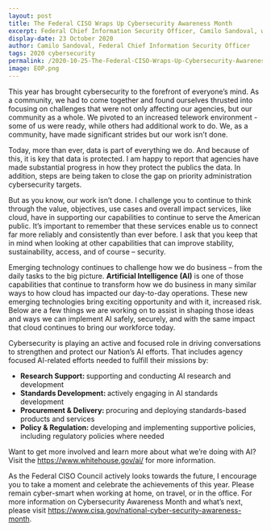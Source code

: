 ```yaml
---
layout: post
title: The Federal CISO Wraps Up Cybersecurity Awareness Month
excerpt: Federal Chief Information Security Officer, Camilo Sandoval, wraps up cybersecurity month.
display-date: 23 October 2020
author: Camilo Sandoval, Federal Chief Information Security Officer
tags: 2020 cybersecurity 
permalink: /2020-10-25-The-Federal-CISO-Wraps-Up-Cybersecurity-Awareness-Month/
image: EOP.png
---
```


<p>This year has brought cybersecurity to the forefront of everyone&rsquo;s mind. As a community, we had to come together and found ourselves thrusted into focusing on challenges that were not only affecting our agencies, but our community as a whole. We pivoted to an increased telework environment - some of us were ready, while others had additional work to do. We, as a community, have made significant strides but our work isn&rsquo;t done.</p>
<p>Today, more than ever, data is part of everything we do. And because of this, it is key that data is protected. I am happy to report that agencies have made substantial progress in how they protect the publics the data. In addition, steps are being taken to close the gap on priority administration cybersecurity targets.</p>
<p>But as you know, our work isn&rsquo;t done. I challenge you to continue to think through the value, objectives, use cases and overall impact services, like cloud, have in supporting our capabilities to continue to serve the American public. It&rsquo;s important to remember that these services enable us to connect far more reliably and consistently than ever before. I ask that you keep that in mind when looking at other capabilities that can improve stability, sustainability, access, and of course &ndash; security.</p>
<p>Emerging technology continues to challenge how we do business &ndash; from the daily tasks to the big picture. <strong>Artificial Intelligence (AI)</strong> is one of those capabilities that continue to transform how we do business in many similar ways to how cloud has impacted our day-to-day operations. These new emerging technologies bring exciting opportunity and with it, increased risk. Below are a few things we are working on to assist in shaping those ideas and ways we can implement AI safely, securely, and with the same impact that cloud continues to bring our workforce today.</p>
<p>Cybersecurity is playing an active and focused role in driving conversations to strengthen and protect our Nation&rsquo;s AI efforts. That includes agency focused AI-related efforts needed to fulfill their missions by:</p>
<ul>
<li><strong>Research Support: </strong>supporting and conducting AI research and development</li>
<li><strong>Standards Development: </strong>actively engaging in AI standards development</li>
<li><strong>Procurement &amp; Delivery: </strong>procuring and deploying standards-based products and services</li>
<li><strong>Policy &amp; Regulation: </strong>developing and implementing supportive policies, including regulatory policies where needed</li>
</ul>
<p>Want to get more involved and learn more about what we&rsquo;re doing with AI? Visit the <a href="https://www.whitehouse.gov/ai/">https://www.whitehouse.gov/ai/</a> for more information.</p>
<p>As the Federal CISO Council actively looks towards the future, I encourage you to take a moment and celebrate the achievements of this year. Please remain cyber-smart when working at home, on travel, or in the office. For more information on Cybersecurity Awareness Month and what&rsquo;s next, please visit <a href="https://www.cisa.gov/national-cyber-security-awareness-month">https://www.cisa.gov/national-cyber-security-awareness-month</a>.</p>

